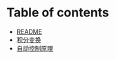 # Table of contents

* [README](README.md)
* [积分变换](<README (1).md>)
* [自动控制原理](zi-dong-kong-zhi-yuan-li.md)
